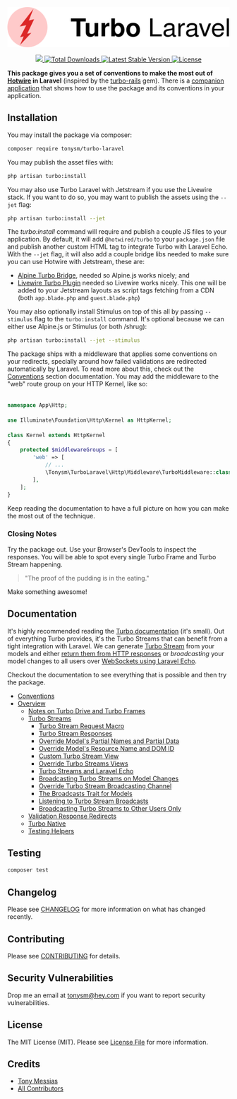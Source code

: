 <p align="center"><img src="/art/turbo-laravel-logo.svg" alt="Logo Turbo Laravel" /></p>

<p align="center">
    <a href="https://github.com/tonysm/turbo-laravel/workflows/Tests/badge.svg">
        <img src="https://img.shields.io/github/workflow/status/tonysm/turbo-laravel/Tests?label=tests" />
    </a>
    <a href="https://packagist.org/packages/tonysm/turbo-laravel">
        <img src="https://img.shields.io/packagist/dt/tonysm/turbo-laravel" alt="Total Downloads">
    </a>
    <a href="https://packagist.org/packages/tonysm/turbo-laravel">
        <img src="https://img.shields.io/packagist/v/tonysm/turbo-laravel" alt="Latest Stable Version">
    </a>
    <a href="https://packagist.org/packages/tonysm/turbo-laravel">
        <img src="https://img.shields.io/packagist/l/tonysm/turbo-laravel" alt="License">
    </a>
</p>

**This package gives you a set of conventions to make the most out of [Hotwire](https://hotwire.dev/) in Laravel** (inspired by the [turbo-rails](https://github.com/hotwired/turbo-rails) gem). There is a [companion application](https://github.com/tonysm/turbo-demo-app) that shows how to use the package and its conventions in your application.

<a name="installation"></a>
## Installation

You may install the package via composer:

```bash
composer require tonysm/turbo-laravel
```

You may publish the asset files with:

```bash
php artisan turbo:install
```

You may also use Turbo Laravel with Jetstream if you use the Livewire stack. If you want to do so, you may want to publish the assets using the `--jet` flag:

```bash
php artisan turbo:install --jet
```

The *turbo:install* command will require and publish a couple JS files to your application. By default, it will add `@hotwired/turbo` to your `package.json` file and publish another custom HTML tag to integrate Turbo with Laravel Echo. With the `--jet` flag, it will also add a couple bridge libs needed to make sure you can use Hotwire with Jetstream, these are:

* [Alpine Turbo Bridge](https://github.com/SimoTod/alpine-turbo-drive-adapter), needed so Alpine.js works nicely; and
* [Livewire Turbo Plugin](https://github.com/livewire/turbolinks) needed so Livewire works nicely. This one will be added to your Jetstream layouts as script tags fetching from a CDN (both `app.blade.php` and `guest.blade.php`)

You may also optionally install Stimulus on top of this all by passing `--stimulus` flag to the `turbo:install` command. It's optional because we can either use Alpine.js or Stimulus (or both /shrug):

```bash
php artisan turbo:install --jet --stimulus
```

The package ships with a middleware that applies some conventions on your redirects, specially around how failed validations are redirected automatically by Laravel. To read more about this, check out the [Conventions](./docs/CONVENTIONS.md#conventions) section documentation. You may add the middleware to the "web" route group on your HTTP Kernel, like so:

```php

namespace App\Http;

use Illuminate\Foundation\Http\Kernel as HttpKernel;

class Kernel extends HttpKernel
{
    protected $middlewareGroups = [
        'web' => [
            // ...
            \Tonysm\TurboLaravel\Http\Middleware\TurboMiddleware::class,
        ],
    ];
}
```

Keep reading the documentation to have a full picture on how you can make the most out of the technique.

### Closing Notes

Try the package out. Use your Browser's DevTools to inspect the responses. You will be able to spot every single Turbo Frame and Turbo Stream happening.

> "The proof of the pudding is in the eating."

Make something awesome!

<a name="documentation"></a>
## Documentation

It's highly recommended reading the [Turbo documentation](https://turbo.hotwire.dev/) (it's small). Out of everything Turbo provides, it's the Turbo Streams that can benefit from a tight integration with Laravel. We can generate [Turbo Stream](./docs/OVERVIEW.md#turbo-streams) from your models and either [return them from HTTP responses](./docs/OVERVIEW.md#turbo-stream-response) or *broadcasting* your model changes to all users over [WebSockets using Laravel Echo](./docs/OVERVIEW.md#turbo-streams-and-laravel-echo).

Checkout the documentation to see everything that is possible and then try the package.

* [Conventions](./docs/CONVENTIONS.md#conventions)
* [Overview](./docs/OVERVIEW.md#overview)
    * [Notes on Turbo Drive and Turbo Frames](./docs/OVERVIEW.md#notes-on-turbo-drive-and-turbo-frames)
    * [Turbo Streams](./docs/OVERVIEW.md#turbo-streams)
        * [Turbo Stream Request Macro](./docs/OVERVIEW.md#wants-turbo-stream)
        * [Turbo Stream Responses](./docs/OVERVIEW.md#turbo-stream-response)
        * [Override Model's Partial Names and Partial Data](./docs/OVERVIEW.md#override-turbo-stream-partials-and-data)
        * [Override Model's Resource Name and DOM ID](./docs/OVERVIEW.md#override-turbo-stream-resource-and-dom-id)
        * [Custom Turbo Stream View](./docs/OVERVIEW.md#turbo-stream-view)
        * [Override Turbo Streams Views](./docs/OVERVIEW.md#override-turbo-stream-views)
        * [Turbo Streams and Laravel Echo](./docs/OVERVIEW.md#turbo-streams-and-laravel-echo)
        * [Broadcasting Turbo Streams on Model Changes](./docs/OVERVIEW.md#turbo-stream-broadcasting-with-events)
        * [Override Turbo Stream Broadcasting Channel](./docs/OVERVIEW.md#turbo-stream-broadcasting-destination)
        * [The Broadcasts Trait for Models](./docs/OVERVIEW.md#turbo-stream-broadcasting-using-trait)
        * [Listening to Turbo Stream Broadcasts](./docs/OVERVIEW.md#turbo-streams-listening-to-echo-events)
        * [Broadcasting Turbo Streams to Other Users Only](./docs/OVERVIEW.md#broadcast-to-others)
    * [Validation Response Redirects](./docs/OVERVIEW.md#validation-responses)
    * [Turbo Native](./docs/OVERVIEW.md#turbo-native)
    * [Testing Helpers](./docs/OVERVIEW.md#testing-helpers)

## Testing

```bash
composer test
```

## Changelog

Please see [CHANGELOG](CHANGELOG.md) for more information on what has changed recently.

## Contributing

Please see [CONTRIBUTING](.github/CONTRIBUTING.md) for details.

## Security Vulnerabilities

Drop me an email at [tonysm@hey.com](mailto:tonysm@hey.com?subject=Security%20Vulnerability) if you want to report
security vulnerabilities.

## License

The MIT License (MIT). Please see [License File](LICENSE.md) for more information.

## Credits

- [Tony Messias](https://github.com/tonysm)
- [All Contributors](./CONTRIBUTORS.md)
